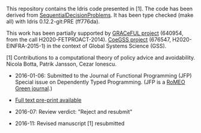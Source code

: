 This repository contains the Idris code presented in [1]. The code has
been derived from
[SequentialDecisionProblems](https://gitlab.pik-potsdam.de/botta/IdrisLibs/tree/master/SequentialDecisionProblems).
It has been type checked (make all) with Idris 0.12.2-git:PRE (ff776da).

This work has been partially supported by [GRACeFUL
   project](https://www.graceful-project.eu/) (640954, from the call
   H2020-FETPROACT-2014). [CoeGSS project](http://coegss.eu/) (676547,
   H2020-EINFRA-2015-1) in the context of Global Systems Science (GSS).

[1] Contributions to a computational theory of policy advice and
    avoidability. Nicola Botta, Patrik Jansson, Cezar Ionescu.

* 2016-01-06: Submitted to the Journal of Functional Programming (JFP)
  Special issue on Dependently Typed Programming. (JFP is a [RoMEO Green
  journal](http://www.sherpa.ac.uk/romeo/search.php?issn=0956-7968).)

* [Full text pre-print available](http://www.cse.chalmers.se/~patrikj/papers/CompTheoryPolicyAdviceAvoidability_JFP_2016_preprint.pdf)

* 2016-07: Review verdict: "Reject and resubmit"

* 2016-11: Revised manuscript [1] resubmitted


